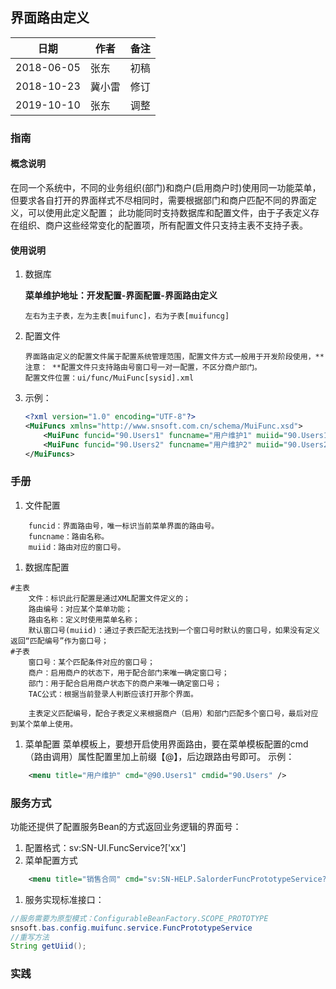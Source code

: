 ## 界面路由定义

|日期|作者|备注|
|------|------|------|
|2018-06-05|张东|初稿|
|2018-10-23|冀小雷|修订|
|2019-10-10|张东|调整|

### 指南

#### 概念说明

在同一个系统中，不同的业务组织(部门)和商户(启用商户时)使用同一功能菜单，但要求各自打开的界面样式不尽相同时，需要根据部门和商户匹配不同的界面定义，可以使用此定义配置；
此功能同时支持数据库和配置文件，由于子表定义存在组织、商户这些经常变化的配置项，所有配置文件只支持主表不支持子表。

#### 使用说明

1. 数据库

    **菜单维护地址：开发配置-界面配置-界面路由定义**
    ```properties
    左右为主子表，左为主表[muifunc]，右为子表[muifuncg]
    ```

1. 配置文件

    ```properties
    界面路由定义的配置文件属于配置系统管理范围，配置文件方式一般用于开发阶段使用，** 注意： **配置文件只支持路由号窗口号一对一配置，不区分商户部门。
    配置文件位置：ui/func/MuiFunc[sysid].xml
    ```
   
1. 示例：

    ```xml
    <?xml version="1.0" encoding="UTF-8"?>
    <MuiFuncs xmlns="http://www.snsoft.com.cn/schema/MuiFunc.xsd">
        <MuiFunc funcid="90.Users1" funcname="用户维护1" muiid="90.Users1" />
        <MuiFunc funcid="90.Users2" funcname="用户维护2" muiid="90.Users2" />
    </MuiFuncs>
    ```

### 手册

1. 文件配置
```properties
    funcid：界面路由号，唯一标识当前菜单界面的路由号。
    funcname：路由名称。
    muiid：路由对应的窗口号。
```
1. 数据库配置
```properties
#主表
    文件：标识此行配置是通过XML配置文件定义的；
    路由编号：对应某个菜单功能；
    路由名称：定义时使用菜单名称；
    默认窗口号(muiid)：通过子表匹配无法找到一个窗口号时默认的窗口号，如果没有定义返回“匹配编号”作为窗口号；
#子表
    窗口号：某个匹配条件对应的窗口号；
    商户：启用商户的状态下，用于配合部门来唯一确定窗口号；
    部门：用于配合启用商户状态下的商户来唯一确定窗口号；
    TAC公式：根据当前登录人判断应该打开那个界面。

    主表定义匹配编号，配合子表定义来根据商户（启用）和部门匹配多个窗口号，最后对应到某个菜单上使用。
```

1. 菜单配置
菜单模板上，要想开启使用界面路由，要在菜单模板配置的cmd（路由调用）属性配置里加上前缀【&#64;】，后边跟路由号即可。
示例：
```xml
	<menu title="用户维护" cmd="@90.Users1" cmdid="90.Users" />
```

### 服务方式

功能还提供了配置服务Bean的方式返回业务逻辑的界面号：
1. 配置格式：sv:SN-UI.FuncService?['xx']
1. 菜单配置方式
```xml
	<menu title="销售合同" cmd="sv:SN-HELP.SalorderFuncPrototypeService?[{xxx:'xxxx'}]" cmdid="SN-HELP"/>
```
1. 服务实现标准接口：
```java
//服务需要为原型模式：ConfigurableBeanFactory.SCOPE_PROTOTYPE
snsoft.bas.config.muifunc.service.FuncPrototypeService
//重写方法
String getUiid();
```
### 实践